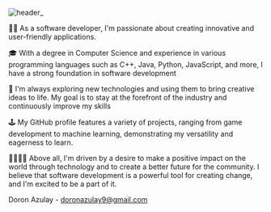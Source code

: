 ![header_](https://user-images.githubusercontent.com/86197721/226116191-e4ec6453-115b-43b5-aa72-bf520e15bc1a.png)
 
👨‍💻 As a software developer, I'm passionate about creating innovative and user-friendly applications.

🎓 With a degree in Computer Science and experience in various programming languages such as C++, Java, Python, JavaScript, and more, I have a strong foundation in software development

🚀 I'm always exploring new technologies and using them to bring creative ideas to life. My goal is to stay at the forefront of the industry and continuously improve my skills

🕹️ My GitHub profile features a variety of projects, ranging from game development to machine learning, demonstrating my versatility and eagerness to learn.

👨‍👩‍👧‍👦 Above all, I'm driven by a desire to make a positive impact on the world through technology and to create a better future for the community. I believe that software development is a powerful tool for creating change, and I'm excited to be a part of it.

Doron Azulay - doronazulay9@gmail.com
